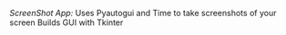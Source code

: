 *ScreenShot App:*
 Uses Pyautogui and Time to take screenshots of your screen
 Builds GUI with Tkinter
